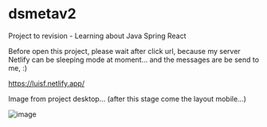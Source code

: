 # dsmetav2
Project to revision - Learning about Java Spring React

Before open this project, please wait after click url, because my server Netlify can be sleeping mode at moment...
and the messages are be send to me, :)

https://luisf.netlify.app/

Image from project desktop... (after this stage come the layout mobile...)

![image](https://user-images.githubusercontent.com/72364037/202936981-bdec4d36-0659-439f-b859-8914e6c6403b.png)
